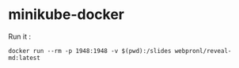 # minikube-docker

Run it : 

`docker run --rm -p 1948:1948 -v $(pwd):/slides webpronl/reveal-md:latest` 